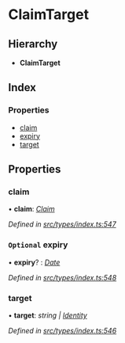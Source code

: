 # ClaimTarget

## Hierarchy

* **ClaimTarget**

## Index

### Properties

* [claim](claimtarget.md#claim)
* [expiry](claimtarget.md#optional-expiry)
* [target](claimtarget.md#target)

## Properties

### claim

• **claim**: [_Claim_](../globals.md#claim)

_Defined in_ [_src/types/index.ts:547_](https://github.com/PolymathNetwork/polymesh-sdk/blob/959efb76/src/types/index.ts#L547)

### `Optional` expiry

• **expiry**? : [_Date_](../enums/transactionargumenttype.md#date)

_Defined in_ [_src/types/index.ts:548_](https://github.com/PolymathNetwork/polymesh-sdk/blob/959efb76/src/types/index.ts#L548)

### target

• **target**: _string \|_ [_Identity_](../classes/identity.md)

_Defined in_ [_src/types/index.ts:546_](https://github.com/PolymathNetwork/polymesh-sdk/blob/959efb76/src/types/index.ts#L546)

